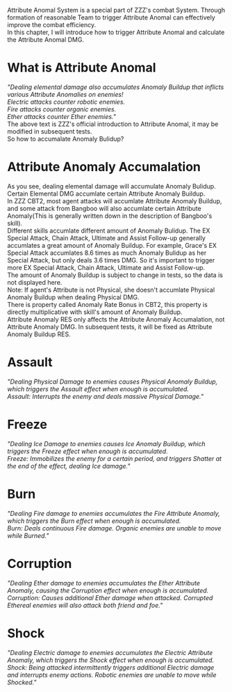 Attribute Anomal System is a special part of ZZZ's combat System. Through formation of reasonable Team to trigger Attribute Anomal can effectively improve the combat efficiency.<br>
In this chapter, I will introduce how to trigger Attribute Anomal and calculate the Attribute Anomal DMG.<br>

# What is Attribute Anomal
*"Dealing elemental damage also accumulates Anomaly Buildup that inflicts various Attribute Anomalies on enemies!*<br>
*Electric attacks counter robotic enemies.*<br>
*Fire attacks counter organic enemies.*<br>
*Ether attacks counter Ether enemies."*<br>
The above text is ZZZ's official introduction to Attribute Anomal, it may be modified in subsequent tests.<br>
So how to accumalate Anomaly Bulidup?<br>
# Attribute Anomaly Accumalation
As you see, dealing elemental damage will accumulate Anomaly Bulidup. Certain Elemental DMG accumlate certain Attribute Anomaly Buildup.<br>
In ZZZ CBT2, most agent attacks will accumlate Attribute Anomaly Buildup, and some attack from Bangboo will also accumlate certain Attribute Anomaly(This is generally written down in the description of Bangboo's skill).<br>
Different skills accumlate different amount of Anomaly Bulidup. The EX Special Attack, Chain Attack, Ultimate and Assist Follow-up generally accumlates a great amount of Anomaly Buildup. For example, Grace's EX Special Attack accumlates 8.6 times as much Anomaly Bulidup as her Special Attack, but only deals 3.6 times DMG. So it's important to trigger more EX Special Attack, Chain Attack, Ultimate and Assist Follow-up.<br>
The amount of Anomaly Buildup is subject to change in tests, so the data is not displayed here.<br>
Note: If agent's Attribute is not Physical, she doesn't accumlate Physical Anomaly Buildup when dealing Physical DMG.<br>
There is property called Anomaly Rate Bonus in CBT2, this property is directly multiplicative with skill's amount of Anomaly Buildup.<br>
Attribute Anomaly RES only affects the Attribute Anomaly Accumalation, not Attribute Anomaly DMG. In subsequent tests, it will be fixed as Attribute Anomaly Buildup RES.<br>
# Assault
*"Dealing Physical Damage to enemies causes Physical Anomaly Buildup, which triggers the Assault effect when enough is accumulated.*<br>
*Assault: Interrupts the enemy and deals massive Physical Damage."*<br>
# Freeze
*"Dealing Ice Damage to enemies causes Ice Anomaly Buildup, which triggers the Freeze effect when enough is accumulated.*<br>
*Freeze: Immobilizes the enemy for a certain period, and triggers Shatter at the end of the effect, dealing Ice damage."*<br>
# Burn
*"Dealing Fire damage to enemies accumulates the Fire Attribute Anomaly, which triggers the Burn effect when enough is accumulated.*<br>
*Burn: Deals continuous Fire damage. Organic enemies are unable to move while Burned."*<br>
# Corruption
*"Dealing Ether damage to enemies accumulates the Ether Attribute Anomaly, causing the Corruption effect when enough is accumulated.*<br>
*Corruption: Causes additional Ether damage when attacked. Corrupted Ethereal enemies will also attack both friend and foe."*<br>
# Shock
*"Dealing Electric damage to enemies accumulates the Electric Attribute Anomaly, which triggers the Shock effect when enough is accumulated.*<br>
*Shock: Being attacked intermittently triggers additional Electric damage and interrupts enemy actions. Robotic enemies are unable to move while Shocked."*<br>